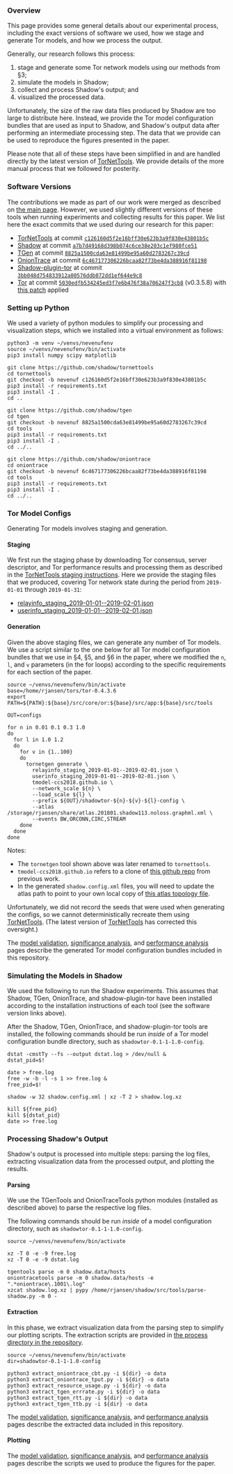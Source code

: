 ### Overview

This page provides some general details about our experimental process, including the exact versions of software we used, how we stage and generate Tor models, and how we process the output.

Generally, our research follows this process:

  1. stage and generate some Tor network models using our methods from §3;
  1. simulate the models in Shadow;
  1. collect and process Shadow's output; and
  1. visualized the processed data.

Unfortunately, the size of the raw data files produced by Shadow are too large to distribute here. Instead, we provide the Tor model configuration bundles that are used as input to Shadow, and Shadow's output data after performing an intermediate processing step. The data that we provide can be used to reproduce the figures presented in the paper.

Please note that all of these steps have been simplified in and are handled directly by the latest version of [TorNetTools](https://github.com/shadow/tornettools). We provide details of the more manual process that we followed for posterity.

### Software Versions

The contributions we made as part of our work were merged as described on [the main page](/). However, we used slightly different versions of these tools when running experiments and collecting results for this paper. We list here the exact commits that we used during our research for this paper:

  - [TorNetTools](https://github.com/shadow/tornettools) at commit [`c126160d5f2e16bff30e623b3a9f830e43801b5c`](https://github.com/shadow/tornettools/commit/c126160d5f2e16bff30e623b3a9f830e43801b5c)
  - [Shadow](https://github.com/shadow/shadow) at commit [`a7b7d49168d398b074c6ce38e203c1ef980fce51`](https://github.com/shadow/shadow/commit/a7b7d49168d398b074c6ce38e203c1ef980fce51)
  - [TGen](https://github.com/shadow/tgen) at commit [`8825a1500cda63e81499be95a60d2783267c39cd`](https://github.com/shadow/tgen/commit/8825a1500cda63e81499be95a60d2783267c39cd)
  - [OnionTrace](https://github.com/shadow/oniontrace) at commit [`6c467177306226bcaa82f73be4da388916f81198`](https://github.com/shadow/oniontrace/commit/6c467177306226bcaa82f73be4da388916f81198)
  - [Shadow-plugin-tor]() at commit [`3bb048d754833912a00576ddb072dd1ef644e9c8`](https://github.com/shadow/shadow-plugin-tor/commit/3bb048d754833912a00576ddb072dd1ef644e9c8)
  - [Tor]() at commit [`5030edfb534245ed3f7e6b476f38a706247f3cb8`](https://gitweb.torproject.org/tor.git/commit/?id=5030edfb534245ed3f7e6b476f38a706247f3cb8) (v0.3.5.8) with [this patch](/process/tor_neverenough.patch) applied

### Setting up Python

We used a variety of python modules to simplify our processing and visualization steps, which we installed into a virtual environment as follows:

```
python3 -m venv ~/venvs/nevenufenv
source ~/venvs/nevenufenv/bin/activate
pip3 install numpy scipy matplotlib

git clone https://github.com/shadow/tornettools
cd tornettools
git checkout -b nevenuf c126160d5f2e16bff30e623b3a9f830e43801b5c
pip3 install -r requirements.txt
pip3 install -I .
cd ..

git clone https://github.com/shadow/tgen
cd tgen
git checkout -b nevenuf 8825a1500cda63e81499be95a60d2783267c39cd
cd tools
pip3 install -r requirements.txt
pip3 install -I .
cd ../..

git clone https://github.com/shadow/oniontrace
cd oniontrace
git checkout -b nevenuf 6c467177306226bcaa82f73be4da388916f81198
cd tools
pip3 install -r requirements.txt
pip3 install -I .
cd ../..
```

### Tor Model Configs

Generating Tor models involves staging and generation.

#### Staging

We first run the staging phase by downloading Tor consensus, server descriptor, and Tor performance results and processing them as described in the [TorNetTools staging instructions](https://github.com/shadow/tornettools/blob/c126160d5f2e16bff30e623b3a9f830e43801b5c/README.md). Here we provide the staging files that we produced, covering Tor network state during the period from `2019-01-01` through `2019-01-31`:

  - [relayinfo_staging_2019-01-01--2019-02-01.json](/relayinfo_staging_2019-01-01--2019-02-01.json)
  - [userinfo_staging_2019-01-01--2019-02-01.json](/userinfo_staging_2019-01-01--2019-02-01.json)

#### Generation

Given the above staging files, we can generate any number of Tor models. We use a script similar to the one below for all Tor model configuration bundles that we use in §4, §5, and §6 in the paper, where we modified the `n`, `l`, and `v` parameters (in the for loops) according to the specific requirements for each section of the paper.

```
source ~/venvs/nevenufenv/bin/activate
base=/home/rjansen/tors/tor-0.4.3.6
export PATH=${PATH}:${base}/src/core/or:${base}/src/app:${base}/src/tools

OUT=configs

for n in 0.01 0.1 0.3 1.0
do
  for l in 1.0 1.2
  do
    for v in {1..100}
    do
      tornetgen generate \
        relayinfo_staging_2019-01-01--2019-02-01.json \
        userinfo_staging_2019-01-01--2019-02-01.json \
        tmodel-ccs2018.github.io \
        --network_scale ${n} \
        --load_scale ${l} \
        --prefix ${OUT}/shadowtor-${n}-${v}-${l}-config \
        --atlas /storage/rjansen/share/atlas.201801.shadow113.noloss.graphml.xml \
        --events BW,ORCONN,CIRC,STREAM
    done
  done
done
```

Notes:
- The `tornetgen` tool shown above was later renamed to `tornettools`.
- `tmodel-ccs2018.github.io` refers to a clone of [this github repo](https://github.com/tmodel-ccs2018/tmodel-ccs2018.github.io.git) from previous work.
- In the generated `shadow.config.xml` files, you will need to update the atlas path to point to your own local copy of [this atlas topology file](https://tmodel-ccs2018.github.io/data/shadow/network/atlas-lossless.201801.shadow113.graphml.xml.xz).

Unfortunately, we did not record the seeds that were used when generating the configs, so we cannot deterministically recreate them using [TorNetTools](https://github.com/shadow/tornettools). (The latest version of [TorNetTools](https://github.com/shadow/tornettools) has corrected this oversight.)

The [model validation](/model_validation), [significance analysis](/significance_analysis), and [performance analysis](/performance_analysis) pages describe the generated Tor model configuration bundles included in this repository.

### Simulating the Models in Shadow

We used the following to run the Shadow experiments. This assumes that Shadow, TGen, OnionTrace, and shadow-plugin-tor have been installed according to the installation instructions of each tool (see the software version links above).

After the Shadow, TGen, OnionTrace, and shadow-plugin-tor tools are installed, the following commands should be run *inside* of a Tor model configuration bundle directory, such as `shadowtor-0.1-1-1.0-config`.

```
dstat -cmstTy --fs --output dstat.log > /dev/null &
dstat_pid=$!

date > free.log
free -w -b -l -s 1 >> free.log &
free_pid=$!

shadow -w 32 shadow.config.xml | xz -T 2 > shadow.log.xz

kill ${free_pid}
kill ${dstat_pid}
date >> free.log
```

### Processing Shadow's Output

Shadow's output is processed into multiple steps: parsing the log files, extracting visualization data from the processed output, and plotting the results.

#### Parsing

We use the TGenTools and OnionTraceTools python modules (installed as described above) to parse the respective log files.

The following commands should be run *inside* of a model configuration directory, such as `shadowtor-0.1-1-1.0-config`.

```
source ~/venvs/nevenufenv/bin/activate

xz -T 0 -e -9 free.log
xz -T 0 -e -9 dstat.log

tgentools parse -m 0 shadow.data/hosts
oniontracetools parse -m 0 shadow.data/hosts -e ".*oniontrace\.1001\.log"
xzcat shadow.log.xz | pypy /home/rjansen/shadow/src/tools/parse-shadow.py -m 0 -
```

#### Extraction

In this phase, we extract visualization data from the parsing step to simplify our plotting scripts. The extraction scripts are provided in [the process directory in the repository](https://github.com/neverenough-sec2021/neverenough-sec2021.github.io/tree/main/process).

```
source ~/venvs/nevenufenv/bin/activate
dir=shadowtor-0.1-1-1.0-config

python3 extract_oniontrace_cbt.py -i ${dir} -o data
python3 extract_oniontrace_tput.py -i ${dir} -o data
python3 extract_resource_usage.py -i ${dir} -o data
python3 extract_tgen_errrate.py -i ${dir} -o data
python3 extract_tgen_rtt.py -i ${dir} -o data
python3 extract_tgen_ttb.py -i ${dir} -o data
```

The [model validation](/model_validation), [significance analysis](/significance_analysis), and [performance analysis](/performance_analysis) pages describe the extracted data included in this repository.

#### Plotting

The [model validation](/model_validation), [significance analysis](/significance_analysis), and [performance analysis](/performance_analysis) pages describe the scripts we used to produce the figures for the paper.
